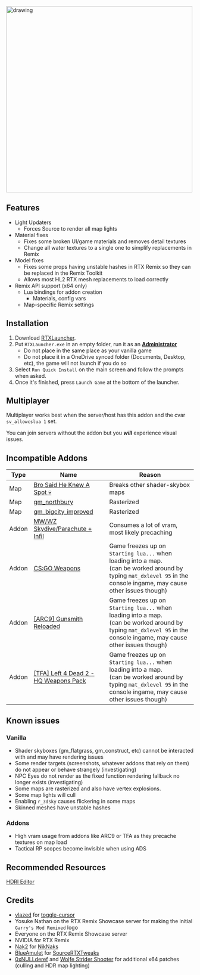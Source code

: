 <img src="https://github.com/user-attachments/assets/fad469d4-b7b2-428c-a093-5b497f02d820" alt="drawing" width="500"/>

## Features
- Light Updaters
    - Forces Source to render all map lights
- Material fixes
    - Fixes some broken UI/game materials and removes detail textures
    - Change all water textures to a single one to simplify replacements in Remix
- Model fixes
    - Fixes some props having unstable hashes in RTX Remix so they can be replaced in the Remix Toolkit
    - Allows most HL2 RTX mesh replacements to load correctly
- Remix API support (x64 only)
    - Lua bindings for addon creation
       - Materials, config vars
    - Map-specific Remix settings
      

## Installation
1. Download [RTXLauncher](https://github.com/Xenthio/RTXLauncher/releases/latest).
2. Put `RTXLauncher.exe` in an empty folder, run it as an <ins>**Administrator**</ins>
   - Do not place in the same place as your vanilla game
   - Do not place it in a OneDrive synced folder (Documents, Desktop, etc), the game will not launch if you do so
4. Select `Run Quick Install` on the main screen and follow the prompts when asked.
5. Once it's finished, press `Launch Game` at the bottom of the launcher.

## Multiplayer
Multiplayer works best when the server/host has this addon and the cvar `sv_allowcslua 1` set.

You can join servers without the addon but you ***will*** experience visual issues.

## Incompatible Addons
| Type | Name | Reason |
| -------- | ------- | ------- |
| Map | [Bro Said He Knew A Spot 💀](https://steamcommunity.com/sharedfiles/filedetails/?id=3252367349) | Breaks other shader-skybox maps |
| Map | [gm_northbury](https://steamcommunity.com/sharedfiles/filedetails/?id=3251774364) | Rasterized |
| Map | [gm_bigcity_improved](https://steamcommunity.com/workshop/filedetails/?id=815782148) | Rasterized |
| Addon | [MW/WZ Skydive/Parachute + Infil](https://steamcommunity.com/sharedfiles/filedetails/?id=2635378860) | Consumes a lot of vram, most likely precaching |
| Addon | [CS:GO Weapons](https://steamcommunity.com/sharedfiles/filedetails/?id=2193997180) | Game freezes up on `Starting lua...` when loading into a map. <br>(can be worked around by typing `mat_dxlevel 95` in the console ingame, may cause other issues though) |
| Addon | [[ARC9] Gunsmith Reloaded](https://steamcommunity.com/sharedfiles/filedetails/?id=2910537020) | Game freezes up on `Starting lua...` when loading into a map. <br>(can be worked around by typing `mat_dxlevel 95` in the console ingame, may cause other issues though) |
| Addon | [[TFA] Left 4 Dead 2 - HQ Weapons Pack](https://steamcommunity.com/sharedfiles/filedetails/?id=3349875996) | Game freezes up on `Starting lua...` when loading into a map. <br>(can be worked around by typing `mat_dxlevel 95` in the console ingame, may cause other issues though) | 


## Known issues
### Vanilla
- Shader skyboxes (gm_flatgrass, gm_construct, etc) cannot be interacted with and may have rendering issues
- Some render targets (screenshots, whatever addons that rely on them) do not appear or behave strangely (investigating)
- NPC Eyes do not render as the fixed function rendering fallback no longer exists (investigating)
- Some maps are rasterized and also have vertex explosions.
- Some map lights will cull
- Enabling `r_3dsky` causes flickering in some maps
- Skinned meshes have unstable hashes

### Addons
- High vram usage from addons like ARC9 or TFA as they precache textures on map load
- Tactical RP scopes become invisible when using ADS

## Recommended Resources
[HDRI Editor](https://github.com/sambow23/hdri_cube/blob/main/README.md)

## Credits
* [vlazed](https://github.com/vlazed/) for [toggle-cursor](https://github.com/vlazed/toggle-cursor)
* Yosuke Nathan on the RTX Remix Showcase server for making the initial `Garry's Mod Remixed` logo
* Everyone on the RTX Remix Showcase server
* NVIDIA for RTX Remix
* [Nak2](https://github.com/Nak2) for [NikNaks](https://github.com/Nak2/NikNaks)
* [BlueAmulet](https://github.com/BlueAmulet) for [SourceRTXTweaks](https://github.com/BlueAmulet/SourceRTXTweaks)
* [0xNULLderef](https://github.com/0xNULLderef) and [Wolƒe Strider Shoσter](https://github.com/wolfestridershooter) for additional x64 patches (culling and HDR map lighting)
